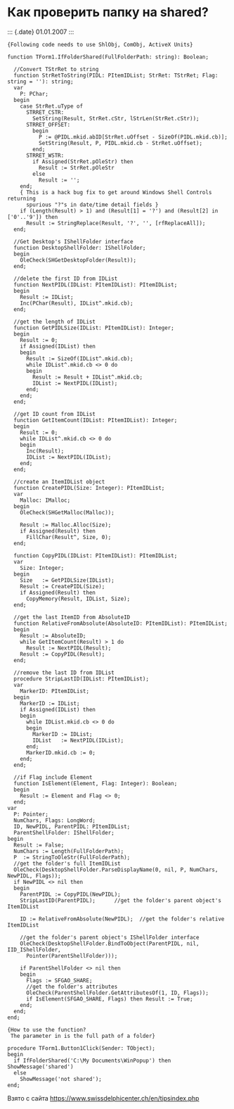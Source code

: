 Как проверить папку на shared?
==============================

::: {.date}
01.01.2007
:::

    {Following code needs to use ShlObj, ComObj, ActiveX Units}
     
    function TForm1.IfFolderShared(FullFolderPath: string): Boolean;
     
      //Convert TStrRet to string
      function StrRetToString(PIDL: PItemIDList; StrRet: TStrRet; Flag: string = ''): string;
      var
        P: PChar;
      begin
        case StrRet.uType of
          STRRET_CSTR:
            SetString(Result, StrRet.cStr, lStrLen(StrRet.cStr));
          STRRET_OFFSET:
            begin
              P := @PIDL.mkid.abID[StrRet.uOffset - SizeOf(PIDL.mkid.cb)];
              SetString(Result, P, PIDL.mkid.cb - StrRet.uOffset);
            end;
          STRRET_WSTR:
            if Assigned(StrRet.pOleStr) then
              Result := StrRet.pOleStr
            else
              Result := '';
        end;
        { This is a hack bug fix to get around Windows Shell Controls returning
          spurious "?"s in date/time detail fields }
        if (Length(Result) > 1) and (Result[1] = '?') and (Result[2] in ['0'..'9']) then
          Result := StringReplace(Result, '?', '', [rfReplaceAll]);
      end;
     
      //Get Desktop's IShellFolder interface
      function DesktopShellFolder: IShellFolder;
      begin
        OleCheck(SHGetDesktopFolder(Result));
      end;
     
      //delete the first ID from IDList
      function NextPIDL(IDList: PItemIDList): PItemIDList;
      begin
        Result := IDList;
        Inc(PChar(Result), IDList^.mkid.cb);
      end;
     
      //get the length of IDList
      function GetPIDLSize(IDList: PItemIDList): Integer;
      begin
        Result := 0;
        if Assigned(IDList) then
        begin
          Result := SizeOf(IDList^.mkid.cb);
          while IDList^.mkid.cb <> 0 do
          begin
            Result := Result + IDList^.mkid.cb;
            IDList := NextPIDL(IDList);
          end;
        end;
      end;
     
      //get ID count from IDList
      function GetItemCount(IDList: PItemIDList): Integer;
      begin
        Result := 0;
        while IDList^.mkid.cb <> 0 do
        begin
          Inc(Result);
          IDList := NextPIDL(IDList);
        end;
      end;
     
      //create an ItemIDList object
      function CreatePIDL(Size: Integer): PItemIDList;
      var
        Malloc: IMalloc;
      begin
        OleCheck(SHGetMalloc(Malloc));
     
        Result := Malloc.Alloc(Size);
        if Assigned(Result) then
          FillChar(Result^, Size, 0);
      end;
     
      function CopyPIDL(IDList: PItemIDList): PItemIDList;
      var
        Size: Integer;
      begin
        Size   := GetPIDLSize(IDList);
        Result := CreatePIDL(Size);
        if Assigned(Result) then
          CopyMemory(Result, IDList, Size);
      end;
     
      //get the last ItemID from AbsoluteID
      function RelativeFromAbsolute(AbsoluteID: PItemIDList): PItemIDList;
      begin
        Result := AbsoluteID;
        while GetItemCount(Result) > 1 do
          Result := NextPIDL(Result);
        Result := CopyPIDL(Result);
      end;
     
      //remove the last ID from IDList
      procedure StripLastID(IDList: PItemIDList);
      var
        MarkerID: PItemIDList;
      begin
        MarkerID := IDList;
        if Assigned(IDList) then
        begin
          while IDList.mkid.cb <> 0 do
          begin
            MarkerID := IDList;
            IDList   := NextPIDL(IDList);
          end;
          MarkerID.mkid.cb := 0;
        end;
      end;
     
      //if Flag include Element
      function IsElement(Element, Flag: Integer): Boolean;
      begin
        Result := Element and Flag <> 0;
      end;
    var
      P: Pointer;
      NumChars, Flags: LongWord;
      ID, NewPIDL, ParentPIDL: PItemIDList;
      ParentShellFolder: IShellFolder;
    begin
      Result := False;
      NumChars := Length(FullFolderPath);
      P  := StringToOleStr(FullFolderPath);
      //get the folder's full ItemIDList
      OleCheck(DesktopShellFolder.ParseDisplayName(0, nil, P, NumChars, NewPIDL, Flags));
      if NewPIDL <> nil then
      begin
        ParentPIDL := CopyPIDL(NewPIDL);
        StripLastID(ParentPIDL);      //get the folder's parent object's ItemIDList
     
        ID := RelativeFromAbsolute(NewPIDL);  //get the folder's relative ItemIDList
     
        //get the folder's parent object's IShellFolder interface
        OleCheck(DesktopShellFolder.BindToObject(ParentPIDL, nil, IID_IShellFolder,
          Pointer(ParentShellFolder)));
     
        if ParentShellFolder <> nil then
        begin
          Flags := SFGAO_SHARE;
          //get the folder's attributes
          OleCheck(ParentShellFolder.GetAttributesOf(1, ID, Flags));
          if IsElement(SFGAO_SHARE, Flags) then Result := True;
        end;
      end;
    end;
     
    {How to use the function?
     The parameter in is the full path of a folder}
     
    procedure TForm1.Button1Click(Sender: TObject);
    begin
      if IfFolderShared('C:\My Documents\WinPopup') then ShowMessage('shared')
      else
        ShowMessage('not shared');
    end;

Взято с сайта <https://www.swissdelphicenter.ch/en/tipsindex.php>
